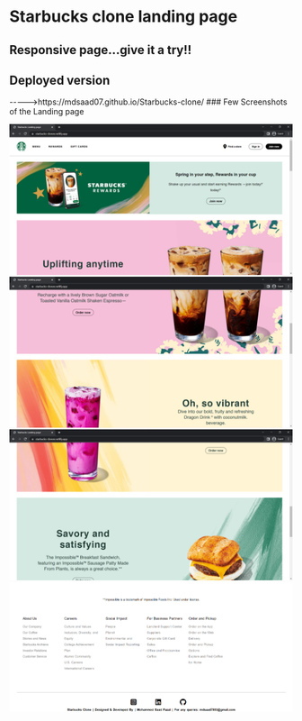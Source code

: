 # Starbucks clone landing page
## Responsive page...give it a try!!
<h2>Deployed version</h2> 
----->https://mdsaad07.github.io/Starbucks-clone/
### Few Screenshots of the Landing page

![image](Sample-Images/1.png)
![image](Sample-Images/2.png)
![image](Sample-Images/3.png)
![image](Sample-Images/5.png)
